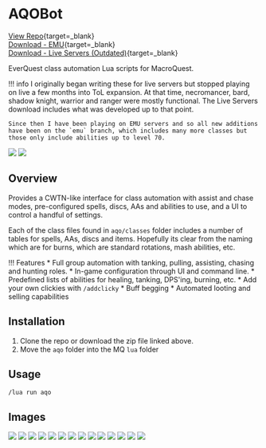 # AQOBot

[View Repo](https://github.com/aquietone/aqobot){target=_blank}  
[Download - EMU](https://github.com/aquietone/aqobot/archive/refs/heads/emu.zip){target=_blank}  
[Download - Live Servers (Outdated)](https://github.com/aquietone/aqobot/-/archive/main/aqobot-main.zip){target=_blank}  

EverQuest class automation Lua scripts for MacroQuest. 

!!! info
    I originally began writing these for live servers but stopped playing on live a few months into ToL expansion.
    At that time, necromancer, bard, shadow knight, warrior and ranger were mostly functional.
    The Live Servers download includes what was developed up to that point.  

    Since then I have been playing on EMU servers and so all new additions have been on the `emu` branch, which includes many more classes but those only include abilities up to level 70.  

![](../images/aqobot/aqo_console_tab_b.png) ![](../images/aqobot/aqo_skills_tab.png)

## Overview

Provides a CWTN-like interface for class automation with assist and chase modes, pre-configured spells, discs, AAs and abilities to use, and a UI to control a handful of settings.  

Each of the class files found in `aqo/classes` folder includes a number of tables for spells, AAs, discs and items. Hopefully its clear from the naming which are for burns, which are standard rotations, mash abilities, etc.

!!! Features
    * Full group automation with tanking, pulling, assisting, chasing and hunting roles.
    * In-game configuration through UI and command line.
    * Predefined lists of abilities for healing, tanking, DPS'ing, burning, etc.
    * Add your own clickies with `/addclicky`
    * Buff begging
    * Automated looting and selling capabilities

## Installation

1. Clone the repo or download the zip file linked above.  
2. Move the `aqo` folder into the MQ `lua` folder  

## Usage

`/lua run aqo`

## Images

![](../images/aqobot/aqo_console_tab.png) ![](../images/aqobot/aqo_general_tab.png)
![](../images/aqobot/aqo_skills_tab.png) ![](../images/aqobot/aqo_heals_tab.png)
![](../images/aqobot/aqo_burn_tab.png) ![](../images/aqobot/aqo_pull_tab.png)
![](../images/aqobot/aqo_rest_tab.png) ![](../images/aqobot/aqo_display_tab.png)
![](../images/aqobot/aqo_debug_tab.png)
![](../images/aqobot/aqo_ability_inspector.png) ![](../images/aqobot/aqo_state_inspector.png) ![](../images/aqobot/aqo_clicky_manager.png)
![](../images/aqobot/helpcmd.png) ![](../images/aqobot/helpui.png)
